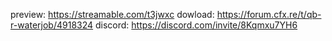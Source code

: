 preview: https://streamable.com/t3jwxc
dowload: https://forum.cfx.re/t/qb-r-waterjob/4918324
discord: https://discord.com/invite/8Kqmxu7YH6
